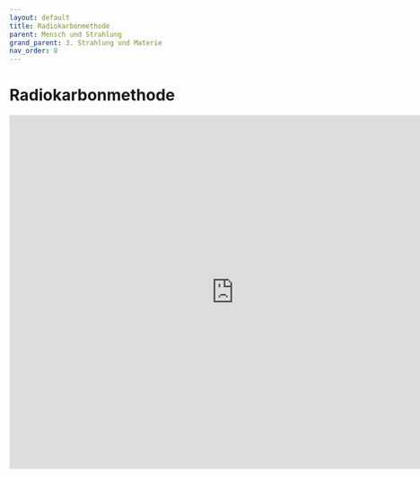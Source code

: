 ```yaml
---
layout: default
title: Radiokarbonmethode
parent: Mensch und Strahlung
grand_parent: 3. Strahlung und Materie
nav_order: 8
---
```


# Radiokarbonmethode

<iframe scrolling="no" src="https://www.geogebra.org/material/iframe/id/qrES26yP/width/1366/height/631/border/888888/smb/false/stb/false/stbh/false/ai/false/asb/false/sri/false/rc/false/ld/false/sdz/false/ctl/false" width="800px" height="631px" style="border:0px;"> </iframe>
